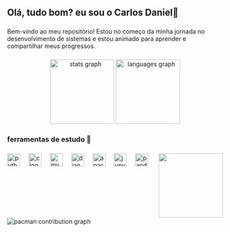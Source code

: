 <h2 align="left">Olá, tudo bom? eu sou o Carlos Daniel👋</h2>

###

<p align="left">Bem-vindo ao meu repositório! Estou no começo da minha jornada no desenvolvimento de sistemas e estou animado para aprender e compartilhar meus progressos.</p>

###

<div align="center">
  <img src="https://github-readme-stats.vercel.app/api?username=cadin2&hide_title=true&hide_rank=false&show_icons=true&include_all_commits=true&count_private=true&disable_animations=false&theme=dracula&locale=en&hide_border=true&order=1" height="150" alt="stats graph"  />
  <img src="https://github-readme-stats.vercel.app/api/top-langs?username=cadin2&locale=en&hide_title=false&layout=compact&card_width=320&langs_count=6&theme=dracula&hide_border=true&order=2" height="150" alt="languages graph"  />
</div>

###

<h3 align="left">ferramentas de estudo 🔨</h3>

###

<img align="right" height="150" src="https://i.gifer.com/1M0m.gif"  />

###

<div align="left">
  <img src="https://cdn.jsdelivr.net/gh/devicons/devicon/icons/python/python-original.svg" height="30" alt="python logo"  />
  <img width="12" />
  <img src="https://cdn.jsdelivr.net/gh/devicons/devicon/icons/c/c-original.svg" height="30" alt="c logo"  />
  <img width="12" />
  <img src="https://cdn.jsdelivr.net/gh/devicons/devicon/icons/mysql/mysql-original.svg" height="30" alt="mysql logo"  />
  <img width="12" />
  <img src="https://cdn.jsdelivr.net/gh/devicons/devicon/icons/django/django-plain.svg" height="30" alt="django logo"  />
  <img width="12" />
  <img src="https://cdn.jsdelivr.net/gh/devicons/devicon/icons/apache/apache-original.svg" height="30" alt="apache logo"  />
  <img width="12" />
  <img src="https://cdn.jsdelivr.net/gh/devicons/devicon/icons/jupyter/jupyter-original.svg" height="30" alt="jupyter logo"  />
  <img width="12" />
  <img src="https://cdn.jsdelivr.net/gh/devicons/devicon/icons/pandas/pandas-original.svg" height="30" alt="pandas logo"  />
</div>

###

<br clear="both">

<picture>
  <source media="(prefers-color-scheme: dark)" srcset="https://raw.githubusercontent.com/cadin2/cadin2/output/pacman-contribution-graph-dark.svg">
  <source media="(prefers-color-scheme: light)" srcset="https://raw.githubusercontent.com/cadin2/cadin2/output/pacman-contribution-graph.svg">
  <img alt="pacman contribution graph" src="https://raw.githubusercontent.com/cadin2/cadin2/output/pacman-contribution-graph.svg">
</picture>

###
